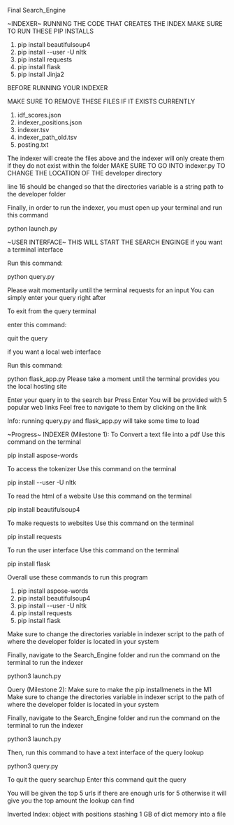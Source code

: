 Final Search_Engine

~INDEXER~
RUNNING THE CODE THAT CREATES THE INDEX
MAKE SURE TO RUN THESE PIP INSTALLS

1. pip install beautifulsoup4
2. pip install --user -U nltk
3. pip install requests
4. pip install flask
5. pip install Jinja2

BEFORE RUNNING YOUR INDEXER

MAKE SURE TO REMOVE THESE FILES IF IT EXISTS CURRENTLY

1. idf_scores.json
2. indexer_positions.json
3. indexer.tsv
4. indexer_path_old.tsv
5. posting.txt

The indexer will create the files above and the indexer will only create them
if they do not exist within the folder 
MAKE SURE TO GO INTO indexer.py
TO CHANGE THE LOCATION OF THE developer directory

line 16 should be changed so that the
directories variable is a string path to the developer folder

Finally, in order to run the indexer,
you must open up your terminal and run this command

python launch.py

~USER INTERFACE~
THIS WILL START THE SEARCH ENGINGE
if you want a terminal interface

Run this command:

python query.py

Please wait momentarily until the terminal requests for an input
You can simply enter your query right after

To exit from the query terminal 

enter this command:

quit the query

if you want a local web interface

Run this command:

python flask_app.py
Please take a moment until the terminal provides you the local hosting site

Enter your query in to the search bar
Press Enter
You will be provided with 5 popular web links
Feel free to navigate to them by clicking on the link

Info: running query.py and flask_app.py will take some time to load

~Progress~
INDEXER (Milestone 1):
To Convert a text file into a pdf
Use this command on the terminal

pip install aspose-words

To access the tokenizer
Use this command on the terminal

pip install --user -U nltk

To read the html of a website
Use this command on the terminal

pip install beautifulsoup4

To make requests to websites
Use this command on the terminal

pip install requests

To run the user interface
Use this command on the terminal

pip install flask

Overall use these commands to run this program
1. pip install aspose-words
2. pip install beautifulsoup4
3. pip install --user -U nltk
4. pip install requests
5. pip install flask

Make sure to change the directories variable in indexer script
to the path of where the developer folder is located in your system

Finally, navigate to the Search_Engine folder and
run the command on the terminal to run the indexer

python3 launch.py

Query (Milestone 2):
Make sure to make the pip installmenets in the M1
Make sure to change the directories variable in indexer script
to the path of where the developer folder is located in your system

Finally, navigate to the Search_Engine folder and
run the command on the terminal to run the indexer

python3 launch.py

Then, run this command to have a text interface of the query lookup

python3 query.py

To quit the query searchup
Enter this command
quit the query

You will be given the top 5 urls if there are enough urls for 5
otherwise it will give you the top amount the lookup can find


Inverted Index:
object with positions
stashing 1 GB of dict memory into a file
